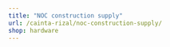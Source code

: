 ```yaml
---
title: "NOC construction supply"
url: /cainta-rizal/noc-construction-supply/
shop: hardware
---
```


